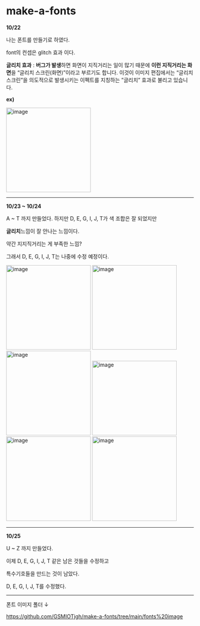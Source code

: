 # make-a-fonts
>>
**10/22**

나는 폰트를 만들기로 하였다.

font의 컨셉은 glitch 효과 이다.

**글리치 효과** : **버그가 발생**하면 화면이 지직거리는 
일이 많기 때문에 **이런 지직거리는 화면**을 
“글리치 스크린(화면)”이라고 부르기도 합니다. 
이것이 이미지 편집에서는 “글리치 스크린”을
의도적으로 발생시키는 이펙트를 지칭하는 
”글리치” 효과로 불리고 있습니다.

**ex)**


<img width="227" alt="image" src="https://github.com/GSMIOTjgh/make-a-fonts/assets/132252115/31e5f093-d882-4be6-833d-38cee50a3480">

________________________________________________________________________________

**10/23 ~ 10/24**


A ~ T 까지 만들었다.
하지만 D, E, G, I, J, T가 색 조합은 잘 되었지만

**글리치**느낌이 잘 안나는 느낌이다. 

약간 지지직거리는 게 부족한 느낌?

그래서 D, E, G, I, J, T는 나중에 수정 예정이다.

<img width="227" alt="image" src="https://github.com/GSMIOTjgh/make-a-fonts/assets/132252115/51ac797c-d9c6-4689-a54f-2b154ebc23c0">
<img width="227" alt="image" src="https://github.com/GSMIOTjgh/make-a-fonts/assets/132252115/b1836c4e-4d56-461c-a4be-ae5bfc174b3b">
<img width="227" alt="image" src="https://github.com/GSMIOTjgh/make-a-fonts/assets/132252115/3575cfd8-77cf-49a4-a7c9-503933d0c0e2">
<img width="227" height="200" alt="image" src="https://github.com/GSMIOTjgh/make-a-fonts/assets/132252115/427487ba-e622-495b-92b5-4cf93da92618">
<img width="227" alt="image" src="https://github.com/GSMIOTjgh/make-a-fonts/assets/132252115/1ce8f42b-9a47-48e6-847e-ea62e18a5298">
<img width="227" alt="image" src="https://github.com/GSMIOTjgh/make-a-fonts/assets/132252115/2c5e5824-b74d-4aa0-914b-d713a04a04ab">






_____________________________________________________________________________________

**10/25**

U ~ Z 까지 만들었다.

이제 D, E, G, I, J, T 같은 남은 것들을 수정하고

특수기호들을 만드는 것이 남았다.

D, E, G, I, J, T를 수정했다.



_____________________________________________________________________________________

폰트 이미지 폴더 ↓

https://github.com/GSMIOTjgh/make-a-fonts/tree/main/fonts%20image
